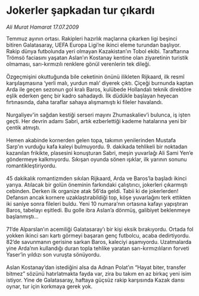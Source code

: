 # Jokerler şapkadan tur çıkardı

*Ali Murat Hamarat 17.07.2009*

<div class="taraf_structure_2col_1zq">
<div class="margen_n">



 <p>Temmuz ayının ortası. Rakipleri hazırlık maçlarına çıkarken ligi beşinci bitiren Galatasaray, UEFA Europa Ligi’ne ikinci eleme turundan başlıyor. Rakip dünya futbolunda yeri olmayan Kazakistan’ın Tobol ekibi. Taraftarına Trömsö faciasını yaşatan Aslan’ın Kostanay kentine olan ziyaretinin turistik olmaması, sarı-kırmızılı renklere gönül verenlerin tek dileği. <br/><br/>Özgeçmişini okuttuğunda bile ceketinin önünü ilikleten Rijkaard, ilk resmî karşılaşmasına ‘yerli malı, yurdun malı’ diyerek çıktı. Çiçeği burnunda kaptan Arda ile geçen sezonun gol kralı Baros, kulübede Hollandalı teknik direktöre eşlik ederken genç bir kadro sahadaydı. İlk düdükle başlayan heyecan fırtınasında, daha taraflar sahaya alışmamıştı ki fileler havalandı. <br/><br/>Nurgaliyev'in sağdan kestiği serseri mayını Zhumaskaliev’i bulunca, iş işten geçti. Her devrin adamı Sabri, artık ezberlettiği kademe hatalarına yeni bir çentik atmıştı. <br/><br/>Hemen akabinde kornerden gelen topa, takımın yenilerinden Mustafa Sarp’ın vurduğu kafa kaleyi bulmuyordu. 9. dakikada tehlikeli bir noktadan kazanılan frikikte, plasesini konuşturan Sabri, meşin yuvarlağı Ali Sami Yen’e göndermeye kalkmıyordu. Sıkışan oyunda sönen ışıklar, ilk yarının sonunu romantikleştiriyordu. <br/><br/>45 dakikalık romantizmden sıkılan Rijkaard, Arda ve Baros’la başladı ikinci yarıya. Atılacak bir golün öneminin farkındaki çalıştırıcı, jokerleri çıkarmıştı cebinden. Derken ilk organize atak 56’da geldi. Tabii ki de jokerlerden! Defansın ancak kornere uzaklaştırabildiği top, köşe yuvarlağını terk ettikten iki saniye sonra fileleri buldu. Yeni 10 numara’nın ortasına kafayı yapıştıran Baros, tabelayı eşitledi. Bu golle ibra Aslan’a dönmüş, galibiyet beklenmeye başlanmıştı… <br/><br/>71’de Alparslan’ın acemiliği Galatasaray’ı bir kişi eksik bırakıyordu. Ortada fol yokken ikinci sarı kartı görmeyi başaran genç futbolcu, acaba dedirtiyordu. 82’de savunmanın gerisine sarkan Baros, kaleciyi aşamıyordu. Uzatmalarda yine Arda’nın kullandığı duran topla tehlike yaratan sarı-kırmızılıların forveti Yaser’in yıldızı son vuruşta sönüyordu. <br/><br/>Aslan Kostanay’dan istediğini alsa da Adnan Polat’ın “Hayat biter, transfer bitmez” sözünü hatırlatmakta fayda var, zira bu takım en az birkaç yeni isim istiyor. Yine de Galatasaray, haftaya güçsüz rakip karşısında Kazak dansı oynar, tur için korkmaya gerek yok.</p>
<br/>
<br/>
<br/>



<br/>


<div id="taraf_not">
</div>

</div>


</div>
